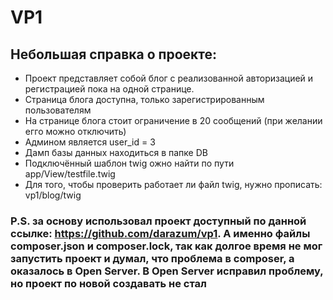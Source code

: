 # VP1
## Небольшая справка о проекте:
* Проект представляет собой блог с реализованной авторизацией и регистрацией пока на одной странице.
* Страница блога доступна, только зарегистрированным пользователям
* На странице блога стоит ограничение в 20 сообщений (при желании егго можно отключить)
* Админом является user_id = 3
* Дамп базы данных находиться в папке DB
* Подключённый шаблон twig ожно найти по пути app/View/testfile.twig
* Для того, чтобы проверить работает ли файл twig, нужно прописать: vp1/blog/twig
### P.S. за основу использовал проект доступный по данной ссылке: https://github.com/darazum/vp1. А именно файлы composer.json и composer.lock, так как долгое время не мог запустить проект и думал, что проблема в composer, а оказалось в Open Server. В Open Server исправил проблему, но проект по новой создавать не стал
